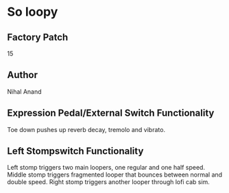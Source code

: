 



# So loopy

## Factory Patch


15
## Author


Nihal Anand
## Expression Pedal/External Switch Functionality


Toe down pushes up reverb decay, tremolo and vibrato.
## Left Stompswitch Functionality


Left stomp triggers two main loopers, one regular and one half speed. Middle stomp triggers fragmented looper that bounces between normal and double speed. Right stomp triggers another looper through lofi cab sim.
